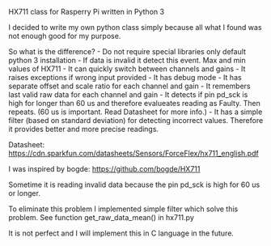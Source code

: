 HX711 class for Rasperry Pi written in Python 3


I decided to write my own python class simply because all what I found was not enough good for my purpose.

So what is the difference?
	- Do not require special libraries only default python 3 installation
	- If data is invalid it detect this event. Max and min values of HX711
	- It can quickly switch between channels and gains
	- It raises exceptions if wrong input provided
	- It has debug mode
	- It has separate offset and scale ratio for each channel and gain
	- It remembers last valid raw data for each channel and gain
	- It detects if pin pd_sck is high for longer than 60 us and therefore evalueates reading as Faulty. Then repeats. (60 us is important. Read Datasheet for more info.)
	- It has a simple filter (based on standard deviation) for detecting incorrect values. Therefore it provides better and more precise readings.

Datasheet: https://cdn.sparkfun.com/datasheets/Sensors/ForceFlex/hx711_english.pdf

I was inspired by bogde: https://github.com/bogde/HX711

Sometime it is reading invalid data because the pin pd_sck is high for 60 us or longer.

To eliminate this problem I implemented simple filter which solve this problem.
See function get_raw_data_mean() in hx711.py

It is not perfect and I will implement this in C language in the future.
